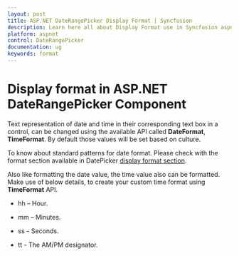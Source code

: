 ```yaml
---
layout: post
title: ASP.NET DateRangePicker Display Format | Syncfusion
description: Learn here all about Display Format use in Syncfusion aspnet DateRangePicker control, its elements, and more.
platform: aspnet
control: DateRangePicker
documentation: ug
keywords: format
---
```


# Display format in ASP.NET DateRangePicker Component

Text representation of date and time in their corresponding text box in a control, can be changed using the available API called **DateFormat**, **TimeFormat**.  By default those values will be set based on culture. 

To know about standard patterns for date format. Please check with the format section available in DatePicker [display format section](https://help.syncfusion.com/js/datepicker/display-format).

Also like formatting the date value, the time value also can be formatted. Make use of below details, to create your custom time format using **TimeFormat** API.

* hh – Hour.

* mm – Minutes.

* ss – Seconds.

* tt - The AM/PM designator.

